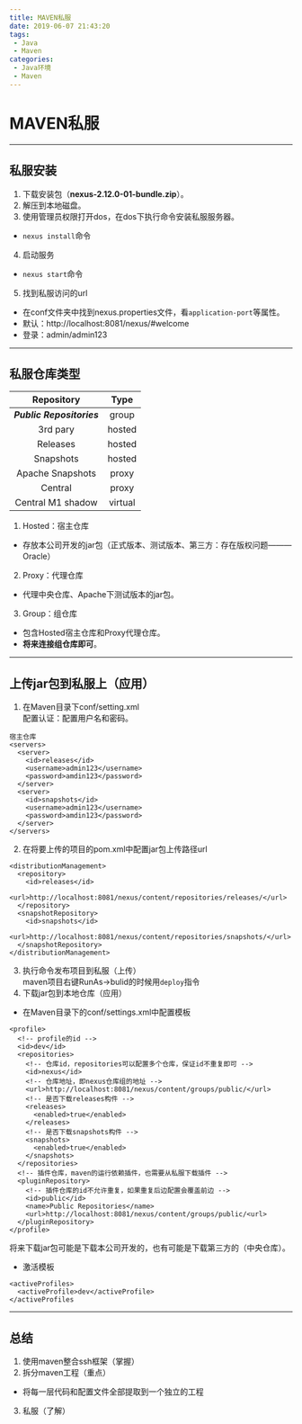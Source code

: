 ```yaml
---
title: MAVEN私服
date: 2019-06-07 21:43:20
tags: 
 - Java
 - Maven
categories:
 - Java环境
 - Maven
---
```


# MAVEN私服

---
## 私服安装
1. 下载安装包（**nexus-2.12.0-01-bundle.zip**）。
2. 解压到本地磁盘。
3. 使用管理员权限打开dos，在dos下执行命令安装私服服务器。
  - `nexus install`命令
4. 启动服务
  - `nexus start`命令
5. 找到私服访问的url
  - 在conf文件夹中找到nexus.properties文件，看`application-port`等属性。
  - 默认：http://localhost:8081/nexus/#welcome
  - 登录：admin/admin123
---
## 私服仓库类型
|Repository|Type|
|:-:|:-:|
|***Public Repositories***|group|
|3rd pary|hosted|
|Releases|hosted|
|Snapshots|hosted|
|Apache Snapshots|proxy|
|Central|proxy|
|Central M1 shadow|virtual|
1. Hosted：宿主仓库
  - 存放本公司开发的jar包（正式版本、测试版本、第三方：存在版权问题———Oracle）
2. Proxy：代理仓库
  - 代理中央仓库、Apache下测试版本的jar包。
3. Group：组仓库
  - 包含Hosted宿主仓库和Proxy代理仓库。
  - **将来连接组仓库即可**。
---
## 上传jar包到私服上（应用）
1. 在Maven目录下conf/setting.xml<br>配置认证：配置用户名和密码。
```
宿主仓库
<servers>
  <server>
    <id>releases</id>
    <username>admin123</username>
    <password>amdin123</password>
  </server>
  <server>
    <id>snapshots</id>
    <username>admin123</username>
    <password>amdin123</password>
  </server>
</servers>
```
2. 在将要上传的项目的pom.xml中配置jar包上传路径url
```
<distributionManagement>
  <repository>
    <id>releases</id>
    <url>http://localhost:8081/nexus/content/repositories/releases/</url>
  </repository>
  <snapshotRepository>
    <id>snapshots</id>
    <url>http://localhost:8081/nexus/content/repositories/snapshots/</url>
  </snapshotRepository>
</distributionManagement>
```
3. 执行命令发布项目到私服（上传）<br>
maven项目右键RunAs->bulid的时候用`deploy`指令
4. 下载jar包到本地仓库（应用）
  - 在Maven目录下的conf/settings.xml中配置模板
  ```
  <profile>
    <!-- profile的id -->
    <id>dev</id>
    <repositories>
      <!-- 仓库id，repositories可以配置多个仓库，保证id不重复即可 -->
      <id>nexus</id>
      <!-- 仓库地址，即nexus仓库组的地址 -->
      <url>http://localhost:8081/nexus/content/groups/public/</url>
      <!-- 是否下载releases构件 -->
      <releases>
        <enabled>true</enabled>
      </releases>
      <!-- 是否下载snapshots构件 -->
      <snapshots>
        <enabled>true</enabled>
      </snapshots>
    </repositories>
    <!-- 插件仓库，maven的运行依赖插件，也需要从私服下载插件 -->
    <pluginRepository>
      <!-- 插件仓库的id不允许重复，如果重复后边配置会覆盖前边 -->
      <id>public</id>
      <name>Public Repositories</name>
      <url>http://localhost:8081/nexus/content/groups/public/<url>
    </pluginRepository>
  </profile>
  ```
  将来下载jar包可能是下载本公司开发的，也有可能是下载第三方的（中央仓库）。
  - 激活模板
  ```
  <activeProfiles>
    <activeProfile>dev</activeProfile>
  </activeProfiles
  ```
---
## 总结
1. 使用maven整合ssh框架（掌握）
2. 拆分maven工程（重点）
  - 将每一层代码和配置文件全部提取到一个独立的工程
3. 私服（了解）
